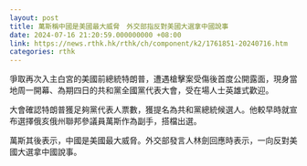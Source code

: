 ```yaml
---
layout: post
title: 萬斯稱中國是美國最大威脅　外交部指反對美國大選拿中國說事
date: 2024-07-16 21:20:59.000000000 +08:00
link: https://news.rthk.hk/rthk/ch/component/k2/1761851-20240716.htm
categories: rthk
---
```


爭取再次入主白宮的美國前總統特朗普，遭遇槍擊案受傷後首度公開露面，現身當地周一開幕、為期四日的共和黨全國黨代表大會，受在場人士英雄式歡迎。

大會確認特朗普獲足夠黨代表人票數，獲提名為共和黨總統候選人。他較早時就宣布選擇俄亥俄州聯邦參議員萬斯作為副手，搭檔出選。

萬斯其後表示，中國是美國最大威脅。外交部發言人林劍回應時表示，一向反對美國大選拿中國說事。

